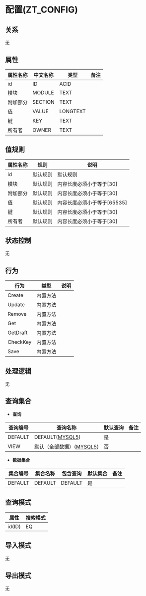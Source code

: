 # 配置(ZT_CONFIG)

  

## 关系
无

## 属性

| 属性名称        |    中文名称    | 类型     |  备注  |
| --------   |------------| -----   |  -------- | 
|id|ID|ACID|&nbsp;|
|模块|MODULE|TEXT|&nbsp;|
|附加部分|SECTION|TEXT|&nbsp;|
|值|VALUE|LONGTEXT|&nbsp;|
|键|KEY|TEXT|&nbsp;|
|所有者|OWNER|TEXT|&nbsp;|

## 值规则
| 属性名称    | 规则    |  说明  |
| --------   |------------| ----- | 
|id|默认规则|默认规则|
|模块|默认规则|内容长度必须小于等于[30]|
|附加部分|默认规则|内容长度必须小于等于[30]|
|值|默认规则|内容长度必须小于等于[65535]|
|键|默认规则|内容长度必须小于等于[30]|
|所有者|默认规则|内容长度必须小于等于[30]|

## 状态控制

无


## 行为
| 行为    | 类型    |  说明  |
| --------   |------------| ----- | 
|Create|内置方法|&nbsp;|
|Update|内置方法|&nbsp;|
|Remove|内置方法|&nbsp;|
|Get|内置方法|&nbsp;|
|GetDraft|内置方法|&nbsp;|
|CheckKey|内置方法|&nbsp;|
|Save|内置方法|&nbsp;|

## 处理逻辑
无

## 查询集合

* **查询**

| 查询编号 | 查询名称       | 默认查询 |   备注|
| --------  | --------   | --------   | ----- |
|DEFAULT|DEFAULT([MYSQL5](../../appendix/query_MYSQL5.md#Config_Default))|是|&nbsp;|
|VIEW|默认（全部数据）([MYSQL5](../../appendix/query_MYSQL5.md#Config_View))|否|&nbsp;|

* **数据集合**

| 集合编号 | 集合名称   |  包含查询  | 默认集合 |   备注|
| --------  | --------   | -------- | --------   | ----- |
|DEFAULT|DEFAULT|DEFAULT|是|&nbsp;|

## 查询模式
| 属性      |    搜索模式     |
| --------   |------------|
|id(ID)|EQ|

## 导入模式
无


## 导出模式
无
